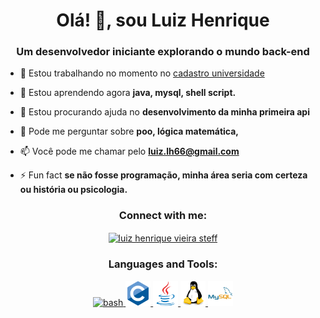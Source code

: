 <h1 align="center">Olá! 👋, sou Luiz Henrique</h1>
<h3 align="center">Um desenvolvedor iniciante explorando o mundo back-end</h3>

- 🔭 Estou trabalhando no momento no [cadastro universidade](https://github.com/Luiz-hvieira/cadastro_universidade)

- 🌱 Estou aprendendo agora **java, mysql, shell script.**

- 🤝 Estou procurando ajuda no **desenvolvimento da minha primeira api**

- 💬 Pode me perguntar sobre **poo, lógica matemática,**

- 📫 Você pode me chamar pelo **luiz.lh66@gmail.com**

- ⚡ Fun fact **se não fosse programação, minha área seria com certeza ou história ou psicologia.**

<h3 align="center">Connect with me:</h3>
<p align="center">
<a href="https://linkedin.com/in/luiz henrique vieira steff" target="blank"><img align="center" src="https://raw.githubusercontent.com/rahuldkjain/github-profile-readme-generator/master/src/images/icons/Social/linked-in-alt.svg" alt="luiz henrique vieira steff" height="30" width="40" /></a>
</p>

<h3 align="center">Languages and Tools:</h3>
<p align="center"> <a href="https://www.gnu.org/software/bash/" target="_blank"> <img src="https://www.vectorlogo.zone/logos/gnu_bash/gnu_bash-icon.svg" alt="bash" width="40" height="40"/> </a> <a href="https://www.cprogramming.com/" target="_blank"> <img src="https://raw.githubusercontent.com/devicons/devicon/master/icons/c/c-original.svg" alt="c" width="40" height="40"/> </a> <a href="https://www.java.com" target="_blank"> <img src="https://raw.githubusercontent.com/devicons/devicon/master/icons/java/java-original.svg" alt="java" width="40" height="40"/> </a> <a href="https://www.linux.org/" target="_blank"> <img src="https://raw.githubusercontent.com/devicons/devicon/master/icons/linux/linux-original.svg" alt="linux" width="40" height="40"/> </a> <a href="https://www.mysql.com/" target="_blank"> <img src="https://raw.githubusercontent.com/devicons/devicon/master/icons/mysql/mysql-original-wordmark.svg" alt="mysql" width="40" height="40"/> </a> </p>
